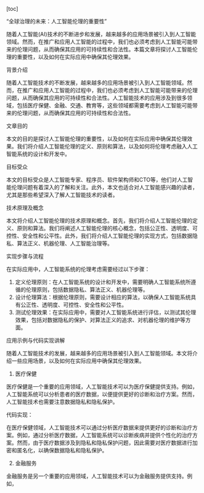 
[toc]                    
                
                
“全球治理的未来：人工智能伦理的重要性”

随着人工智能(AI)技术的不断进步和发展，越来越多的应用场景被引入到人工智能领域。然而，在推广和应用人工智能的过程中，我们也必须考虑到人工智能可能带来的伦理问题，从而确保其应用的可持续性和合法性。本篇文章将探讨人工智能伦理的重要性，以及如何在实际应用中确保其伦理效果。

背景介绍

随着人工智能技术的不断发展，越来越多的应用场景被引入到人工智能领域。然而，在推广和应用人工智能的过程中，我们也必须考虑到人工智能可能带来的伦理问题，从而确保其应用的可持续性和合法性。人工智能技术的应用涉及到很多领域，包括医疗保健、金融、交通、教育等，这些领域都需要考虑到人工智能可能带来的伦理问题，从而确保其应用的可持续性和合法性。

文章目的

本文的目的是探讨人工智能伦理的重要性，以及如何在实际应用中确保其伦理效果。我们将介绍人工智能伦理的定义、原则和算法，以及如何将伦理考虑融入人工智能系统的设计和开发中。

目标受众

本文的目标受众是人工智能专家、程序员、软件架构师和CTO等，他们对人工智能伦理问题有着深入的了解和关注。此外，本文也适合对人工智能感兴趣的读者，尤其是那些希望深入了解人工智能技术的读者。

技术原理及概念

本文将介绍人工智能伦理的技术原理和概念。首先，我们将介绍人工智能伦理的定义、原则和算法。我们将阐述人工智能伦理的核心概念，包括公正性、透明度、可控性、安全性和公平性。此外，我们将介绍人工智能伦理的实现方式，包括数据隐私、算法正义、机器伦理、人工智能治理等。

实现步骤与流程

在实际应用中，人工智能系统的伦理考虑需要经过以下步骤：

1. 定义伦理原则：在人工智能系统的设计和开发中，需要明确人工智能系统所遵循的伦理原则，包括数据隐私、算法正义、机器伦理等。
2. 设计伦理算法：根据伦理原则，需要设计相应的算法，以确保人工智能系统具有公正性、透明度、可控性、安全性和公平性。
3. 测试伦理效果：在实际应用中，需要对人工智能系统进行评估，以测试其伦理效果，包括对数据隐私的保护、对算法正义的追求、对机器伦理的维护等方面。

应用示例与代码实现讲解

随着人工智能技术的发展，越来越多的应用场景被引入到人工智能领域。本文将介绍一些应用场景，以及如何在实际应用中确保其伦理效果。

1. 医疗保健

医疗保健是一个重要的应用领域，人工智能技术可以为医疗保健提供支持。例如，人工智能系统可以分析患者的医疗数据，以便提供更好的诊断和治疗方案。然而，人工智能技术也需要注意数据隐私和隐私保护。

代码实现：

在医疗保健领域，人工智能技术可以通过分析医疗数据来提供更好的诊断和治疗方案。例如，通过分析医疗数据，人工智能系统可以诊断疾病并提供个性化的治疗方案。然而，由于医疗数据涉及到隐私和隐私保护问题，因此需要对医疗数据进行加密和匿名化，以确保数据隐私和隐私保护。

2. 金融服务

金融服务是另一个重要的应用领域，人工智能技术可以为金融服务提供支持。例如，

